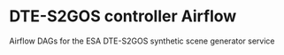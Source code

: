 # DTE-S2GOS controller Airflow

Airflow DAGs for the ESA DTE-S2GOS synthetic scene generator service

